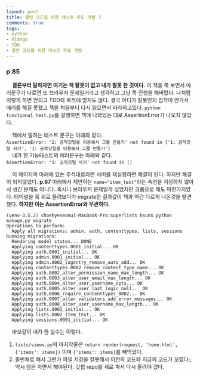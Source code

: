 ```yaml
---
layout: post
title: 클린 코드를 위한 테스트 주도 개발 3
comments: true
tags:
- python
- django
- TDD
- 클린 코드를 위한 테스트 주도 개발
---
```

### **p.85**
&nbsp;&nbsp;&nbsp; **결론부터 말하자면 여기는 책 잘못이 없고 내가 잘못 한 것이다.** 이 책을 쭉 보면서 에러문구가 다르면 또 브라우저 문제일거라고 생각하고 그냥 쭉 진행을 해버렸다. 나처럼 이렇게 하면 안되고 TDD의 목적에 맞지도 않다. 결국 어디가 잘못인지 짐작이 안가서 에러를 해결 못했고 책을 처음부터 다시 읽으면서 따라하고있다. `python functional_test.py`를 실행하면 책에 나와있는 대로 AssertionError가 나오지 않았다.      

&nbsp;&nbsp;&nbsp; 책에서 말하는 테스트 문구는 아래와 같다.    
`AssertionError: '2: 공작깃털을 이용해서 그물 만들기' not found in ['1: 공작깃털 사기', '1: 공작깃털을 이용해서 그물 만들기']`     
&nbsp;&nbsp;&nbsp; 내가 한 기능테스트의 에러문구는 아래와 같다.    
`AssertionError: '1: 공작깃털 사기' not found in []`   

 &nbsp;&nbsp;&nbsp; 이 페이지의 아래에 있는 주석대로라면 서버를 재실행하면 해결이 된다. 하지만 해결이 되지않았다. **p.67** 아래에서 제안하는 `name="item_text"`라는 속성을 지정하지 않아서 생긴 문제도 아니다. 혹시나 브라우저 문제일까 싶었지만 크롬으로 해도 마찬가지였다. 터미널을 쭉 위로 올려보다가 migrate한 결과값이 책과 약간 다르게 나온것을 발견했다. **하지만 이는 AssertionError와 무관하다.**

 <pre><code>(venv-3.5.2) choehyeseonui-MacBook-Pro:superlists hsun$ python manage.py migrate
Operations to perform:
  Apply all migrations: admin, auth, contenttypes, lists, sessions
Running migrations:
  Rendering model states... DONE
  Applying contenttypes.0001_initial... OK
  Applying auth.0001_initial... OK
  Applying admin.0001_initial... OK
  Applying admin.0002_logentry_remove_auto_add... OK
  Applying contenttypes.0002_remove_content_type_name... OK
  Applying auth.0002_alter_permission_name_max_length... OK
  Applying auth.0003_alter_user_email_max_length... OK
  Applying auth.0004_alter_user_username_opts... OK
  Applying auth.0005_alter_user_last_login_null... OK
  Applying auth.0006_require_contenttypes_0002... OK
  Applying auth.0007_alter_validators_add_error_messages... OK
  Applying auth.0008_alter_user_username_max_length... OK
  Applying lists.0001_initial... OK
  Applying lists.0002_item_text... OK
  Applying sessions.0001_initial... OK</code></pre>

&nbsp;&nbsp;&nbsp; 바보같이 내가 한 실수는 이렇다.    
1. `lists/views.py`의 마지막줄은 `return render(request, 'home.html', {'items': items})` 이며 `{'items': items}`를 빼먹었다.     
2. 졸린채로 해서 그런가 파일 저장을 잘못해서 이전의 코드와 지금의 코드가 꼬였다;; 역시 잠은 자면서 해야된다. 깃헙 repo를 새로 파서 다시 올려야 겠다.
